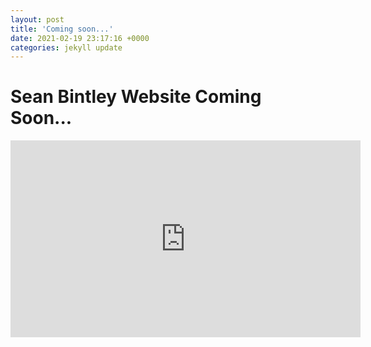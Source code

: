 ```yaml
---
layout: post
title: 'Coming soon...'
date: 2021-02-19 23:17:16 +0000
categories: jekyll update
---
```


# Sean Bintley Website Coming Soon...

<iframe width="560" height="315" src="https://www.youtube.com/embed/HQMtpnaDU0Y" frameborder="0" allow="accelerometer; autoplay; clipboard-write; encrypted-media; gyroscope; picture-in-picture" allowfullscreen></iframe>